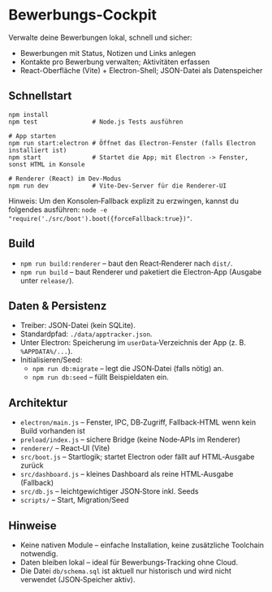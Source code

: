 ﻿# Bewerbungs-Cockpit

Verwalte deine Bewerbungen lokal, schnell und sicher:
- Bewerbungen mit Status, Notizen und Links anlegen
- Kontakte pro Bewerbung verwalten; Aktivitäten erfassen
- React-Oberfläche (Vite) + Electron-Shell; JSON-Datei als Datenspeicher

## Schnellstart
```
npm install
npm test               # Node.js Tests ausführen

# App starten
npm run start:electron # Öffnet das Electron-Fenster (falls Electron installiert ist)
npm start              # Startet die App; mit Electron -> Fenster, sonst HTML in Konsole

# Renderer (React) im Dev-Modus
npm run dev            # Vite-Dev-Server für die Renderer-UI
```
Hinweis: Um den Konsolen‑Fallback explizit zu erzwingen, kannst du folgendes ausführen:
`node -e "require('./src/boot').boot({forceFallback:true})"`.

## Build
- `npm run build:renderer` – baut den React‑Renderer nach `dist/`.
- `npm run build` – baut Renderer und paketiert die Electron‑App (Ausgabe unter `release/`).

## Daten & Persistenz
- Treiber: JSON-Datei (kein SQLite).
- Standardpfad: `./data/apptracker.json`.
- Unter Electron: Speicherung im `userData`‑Verzeichnis der App (z. B. `%APPDATA%/...`).
- Initialisieren/Seed:
  - `npm run db:migrate` – legt die JSON‑Datei (falls nötig) an.
  - `npm run db:seed` – füllt Beispieldaten ein.

## Architektur
- `electron/main.js` – Fenster, IPC, DB‑Zugriff, Fallback‑HTML wenn kein Build vorhanden ist
- `preload/index.js` – sichere Bridge (keine Node‑APIs im Renderer)
- `renderer/` – React‑UI (Vite)
- `src/boot.js` – Startlogik; startet Electron oder fällt auf HTML‑Ausgabe zurück
- `src/dashboard.js` – kleines Dashboard als reine HTML‑Ausgabe (Fallback)
- `src/db.js` – leichtgewichtiger JSON‑Store inkl. Seeds
- `scripts/` – Start, Migration/Seed

## Hinweise
- Keine nativen Module – einfache Installation, keine zusätzliche Toolchain notwendig.
- Daten bleiben lokal – ideal für Bewerbungs‑Tracking ohne Cloud.
- Die Datei `db/schema.sql` ist aktuell nur historisch und wird nicht verwendet (JSON‑Speicher aktiv).

